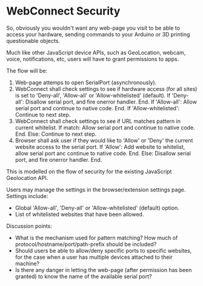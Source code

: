 WebConnect Security
===================

So, obviously you wouldn't want any web-page you visit to be able to access your hardware, sending commands to your Arduino or 3D printing questionable objects.

Much like other JavaScript device APIs, such as GeoLocation, webcam, voice, notifications, etc, users will have to grant permissions to apps.

The flow will be:

1. Web-page attemps to open SerialPort (asynchronously).
2. WebConnect shall check settings to see if hardware access (for all sites) is set to
   'Deny-all', 'Allow-all' or 'Allow-whitelisted' (default).
   If 'Deny-all': Disallow serial port, and fire onerror handler. End.
   If 'Allow-all': Allow serial port and continue to native code. End.
   If 'Allow-whitelisted': Continue to next step.
3. WebConnect shall check settings to see if URL matches pattern in current whitelist.
   If match: Allow serial port and continue to native code. End.
   Else: Continue to next step.
3. Browser shall ask user if they would like to 'Allow' or 'Deny' the current website
   access to the serial port.
   If 'Allow': Add website to whitelist, allow serial port anc continue to native code. End.
   Else: Disallow serial port, and fire onerror handler. End.

This is modelled on the flow of security for the existing JavaScript Geolocation API.

Users may manage the settings in the browser/extension settings page. Settings include:

*  Global 'Allow-all', 'Deny-all' or 'Allow-whitelisted' (default) option.
*  List of whitelisted websites that have been allowed.

Discussion points:

*  What is the mechanism used for pattern matching? How much of protocol/hostname/port/path-prefix
   should be included?
*  Should users be able to allow/deny specific ports to specific websites, for the case
   when a user has multiple devices attached to their machine?
*  Is there any danger in letting the web-page (after permission has been granted) to
   know the name of the available serial port?

